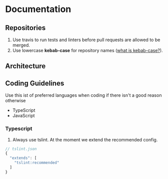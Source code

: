 # Documentation

## Repositories

1. Use travis to run tests and linters before pull requests are allowed to be merged.
2. Use lowercase **kebab-case** for repository names ([what is kebab-case?](https://en.wikipedia.org/wiki/Letter_case#Special_case_styles)).

## Architecture

## Coding Guidelines

Use this ist of preferred languages when coding if there isn't a good reason otherwise
* TypeScript
* JavaScript

### Typescript

1. Always use tslint. At the moment we extend the recommended config.
```javascript
// tslint.json
{
  "extends": [
  	"tslint:recommended"
  ]
}
```
